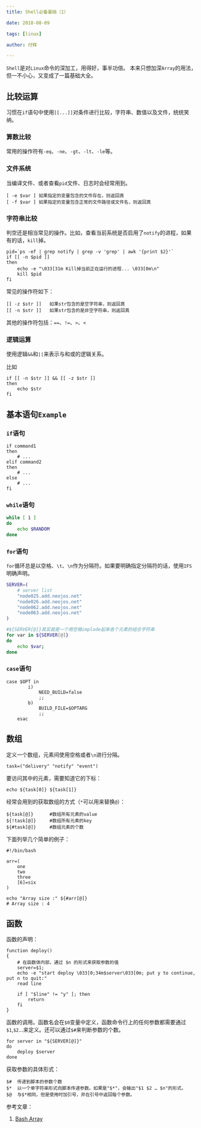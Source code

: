 ```yaml
---
title: Shell必备基础（1）

date: 2018-08-09

tags: [linux]

author: 付辉

---
```


`Shell`是对`Linux`命令的深加工，用得好，事半功倍。 本来只想加深`Array`的用法，但一不小心，又变成了一篇基础大全。

## 比较运算

习惯在`if`语句中使用`[[...]]`对条件进行比较，字符串、数值以及文件，统统笑纳。

### 算数比较

常用的操作符有`-eq`、`-ne`、`-gt`、`-lt`、`-le`等。

### 文件系统

当编译文件、或者查看`pid`文件、日志时会经常用到。

```
[ -e $var ] 如果指定的变量包含的文件存在，则返回真
[ -f $var ] 如果指定的变量包含正常的文件路径或文件名，则返回真
```

### 字符串比较

判空还是相当常见的操作。比如，查看当前系统是否启用了`notify`的进程，如果有的话，`kill`掉。
```
pid=`ps -ef | grep notify | grep -v 'grep' | awk '{print $2}'`
if [[ -n $pid ]]
then
    echo -e "\033[31m Kill掉当前正在运行的进程... \033[0m\n"
    kill $pid
fi
```
常见的操作符如下：
```
[[ -z $str ]]   如果str包含的是空字符串，则返回真
[[ -n $str ]]   如果str包含的是非空字符串，则返回真
```
其他的操作符包括：`==`、`!=`、`>`、`<`

### 逻辑运算

使用逻辑`&&`和`||`来表示与和或的逻辑关系。

比如
```
if [[ -n $str ]] && [[ -z $str ]]
then
    echo $str
fi
```

## 基本语句`Example`

### `if`语句

```
if command1
then
    # ...
elif command2
then
    # ...
else
    # ...
fi
```

### `while`语句

```bash
while [ 1 ] 
do
    echo $RANDOM
done
```

### `for`语句

`for`循环总是以空格、`\t`、`\n`作为分隔符。如果要明确指定分隔符的话，使用`IFS`明确声明。
```bash
SERVER=(
    # server list
    "node025.add.neojos.net"
    "node026.add.neojos.net"
    "node062.add.neojos.net"
    "node063.add.neojos.net"
)

#${SERVER[@]}其实就是一个用空格implode起来各个元素的组合字符串
for var in ${SERVER[@]}
do
    echo $var;
done
```

### `case`语句

```
case $OPT in
        i)
            NEED_BUILD=false
            ;;
        b)
            BUILD_FILE=$OPTARG
            ;;
    esac
```

## 数组

定义一个数组，元素间使用空格或者`\n`进行分隔。
```
task=("delivery" "notify" "event")
```
要访问其中的元素，需要知道它的下标：
```
echo ${task[0]} ${task[1]} 
```
经常会用到的获取数组的方式（`*`可以用来替换`@`）：
```
${task[@]}      #数组所有元素的value
${!task[@]}     #数组所有元素的key
${#task[@]}     #数组元素的个数
```
下面列举几个简单的例子：
```
#!/bin/bash

arr=(
	one
	two
	three
	[6]=six
)

echo "Array size :" ${#arr[@]}
# Array size : 4
```

## 函数

函数的声明：
```
function deploy()
{
    # 在函数体内部，通过 $n 的形式来获取参数的值
    server=$1;
    echo -e "start deploy \033[0;34m$server\033[0m; put y to continue, put n to quit:"
    read line

    if [ "$line" != "y" ]; then
        return
    fi
}

```
函数的调用。函数名会在`$0`变量中定义，函数命令行上的任何参数都需要通过`$1`,`$2`...来定义。还可以通过`$#`来判断参数的个数。

```
for server in "${SERVER[@]}"
do
    deploy $server
done
```

获取参数的具体形式：
```
$#  传递到脚本的参数个数
$*  以一个单字符串形式向脚本传递参数。如果是"$*"，会输出"$1 $2 … $n"的形式。
$@  与$*相同，但是使用时加引号，并在引号中返回每个参数。
```
参考文章：

1. [Bash Array](https://www.linuxjournal.com/content/bash-arrays)

